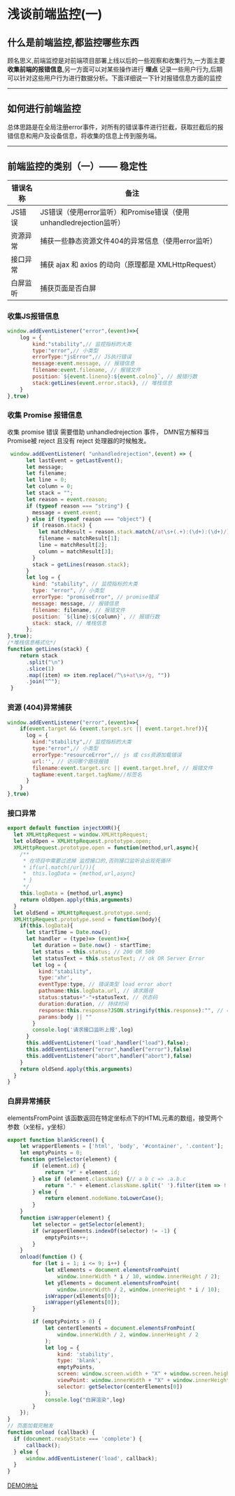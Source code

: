 # 浅谈前端监控(一)

## 什么是前端监控,都监控哪些东西
顾名思义,前端监控是对前端项目部署上线以后的一些观察和收集行为,一方面主要**收集前端的报错信息**,另一方面可以对某些操作进行 **埋点** 记录一些用户行为,后期可以针对这些用户行为进行数据分析。下面详细说一下针对报错信息方面的监控

---

## 如何进行前端监控

总体思路是在全局注册error事件，对所有的错误事件进行拦截，获取拦截后的报错信息和用户及设备信息，将收集的信息上传到服务端。

---

## 前端监控的类别（一）—— 稳定性

| 错误名称 | 备注                                                         |
| -------- | ------------------------------------------------------------ |
| JS错误   | JS错误（使用error监听）和Promise错误（使用unhandledrejection监听） |
| 资源异常 | 捕获一些静态资源文件404的异常信息（使用error监听）           |
| 接口异常 | 捕获 ajax 和 axios 的动向（原理都是 XMLHttpRequest）         |
| 白屏监听 | 捕获页面是否白屏                                             |

### 收集JS报错信息

```javascript
window.addEventListener("error",(event)=>{
    log = {
        kind:"stability",// 监控指标的大类
        type:"error",// 小类型
        errorType:"jsError",// JS执行错误
        message:event.message, // 报错信息
        filename:event.filename, // 报错文件
        position:`${event.lineno}:${event.colno}`, // 报错行数
        stack:getLines(event.error.stack), // 堆栈信息
    }
},true)
```

### 收集 Promise 报错信息

收集 promise 错误 需要借助 unhandledrejection 事件， DMN官方解释当Promise被 reject 且没有 reject 处理器的时候触发。

```javascript
 window.addEventListener( "unhandledrejection",(event) => {
      let lastEvent = getLastEvent();
      let message;
      let filename;
      let line = 0;
      let column = 0;
      let stack = "";
      let reason = event.reason;
      if (typeof reason === "string") {
        message = event.event;
      } else if (typeof reason === "object") {
        if (reason.stack) {
          let matchResult = reason.stack.match(/at\s+(.+):(\d+):(\d+)/);
          filename = matchResult[1];
          line = matchResult[2];
          column = matchResult[3];
        }
        stack = getLines(reason.stack);
      }
      let log = {
        kind: "stability", // 监控指标的大类
        type: "error", // 小类型
        errorType: "promiseError", // promise错误
        message: message, // 报错信息
        filename: filename, // 报错文件
        position: `${line}:${column}`, // 报错行数
        stack: stack, // 堆栈信息
      };
},true);
/*堆栈信息格式化*/
function getLines(stack) {
    return stack
      .split("\n")
      .slice(1)
      .map((item) => item.replace(/^\s+at\s+/g, ""))
      .join("^");
 }
```

### 资源 (404)异常捕获

```javascript
window.addEventListener("error",(event)=>{
    if(event.target && (event.target.src || event.target.href)){
      log = {
        kind:"stability",// 监控指标的大类
        type:"error",// 小类型
        errorType:"resourceError",// js 或 css资源加载错误
        url:'', // 访问哪个路径报错
        filename:event.target.src || event.target.href, // 报错文件
        tagName:event.target.tagName//标签名
      }
    }
},true)
```

### 接口异常

```javascript
export default function injectXHR(){
  let XMLHttpRequest = window.XMLHttpRequest;
  let oldOpen = XMLHttpRequest.prototype.open;
  XMLHttpRequest.prototype.open = function(method,url,async){
    /**
     * 在项目中需要过滤掉 监控接口的,否则接口监听会出现死循环
     * if(url.match(/url/)){
     *  this.logData = {method,url,async}
     * }
     */
    this.logData = {method,url,async}
    return oldOpen.apply(this,arguments)
  }
  let oldSend = XMLHttpRequest.prototype.send;
  XMLHttpRequest.prototype.send = function(body){
    if(this.logData){
      let startTime = Date.now();
      let handler = (type)=> (event)=>{
        let duration = Date.now() - startTime;
        let status = this.status; // 200 OR 500
        let statusText = this.statusText; // ok OR Server Error
        let log = {
          kind:"stability",
          type:'xhr',
          eventType:type, // 错误类型 load error abort
          pathname:this.logData.url, // 请求路径
          status:status+"-"+statusText, // 状态码
          duration:duration, // 持续时间
          response:this.response?JSON.stringify(this.response):"", // 响应体
          params:body || ""
        }
        console.log('请求接口监听上报',log)
      }
      this.addEventListener('load',handler("load"),false);
      this.addEventListener("error",handler("error"),false)
      this.addEventListener("abort",handler("abort"),false)
    }
    return oldSend.apply(this,arguments)
  }
}
```

### 白屏异常捕获

elementsFromPoint 该函数返回在特定坐标点下的HTML元素的数组，接受两个参数（x坐标，y坐标）

```javascript
export function blankScreen() {
    let wrapperElements = ['html', 'body', '#container', '.content'];
    let emptyPoints = 0;
    function getSelector(element) {
        if (element.id) {
            return "#" + element.id;
        } else if (element.className) {// a b c => .a.b.c
            return "." + element.className.split(' ').filter(item => !!item).join('.');
        } else {
            return element.nodeName.toLowerCase();
        }
    }
    function isWrapper(element) {
        let selector = getSelector(element);
        if (wrapperElements.indexOf(selector) != -1) {
            emptyPoints++;
        }
    }
    onload(function () {
        for (let i = 1; i <= 9; i++) {
            let xElements = document.elementsFromPoint(
                window.innerWidth * i / 10, window.innerHeight / 2);
            let yElements = document.elementsFromPoint(
                window.innerWidth / 2, window.innerHeight * i / 10);
            isWrapper(xElements[0]);
            isWrapper(yElements[0]);
        }

        if (emptyPoints > 0) {
            let centerElements = document.elementsFromPoint(
                window.innerWidth / 2, window.innerHeight / 2
            );
            let log = {
                kind: 'stability',
                type: 'blank',
                emptyPoints,
                screen: window.screen.width + "X" + window.screen.height,
                viewPoint: window.innerWidth + "X" + window.innerHeight,
                selector: getSelector(centerElements[0])
            };
            console.log("白屏渲染",log)
        }
    });
}
// 页面加载完触发
function onload (callback) {
  if (document.readyState === 'complete') {
      callback();
  } else {
      window.addEventListener('load', callback);
  }
}
```

[DEMO地址](https://github.com/gongjianOnline/webMonitor)

